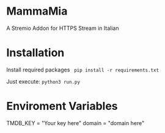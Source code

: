 # MammaMia
A Stremio Addon for HTTPS Stream in Italian

# Installation
Install required packages
`` 
pip install -r requirements.txt
``


Just execute: 
``
python3 run.py
``
# Enviroment Variables
TMDB_KEY = "Your key here"
domain = "domain here"
